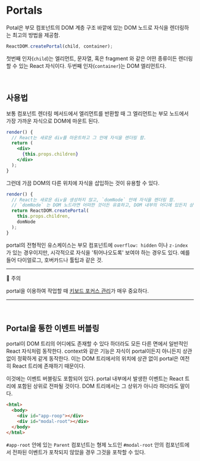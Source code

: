 # Portals

Potal은 부모 컴포넌트의 DOM 계층 구조 바깥에 있는 DOM 노드로 자식을 렌더링하는 최고의 방법을 제공함.

```jsx
ReactDOM.createPortal(child, container);
```

첫번째 인자(`child`)는 엘리먼트, 문자열, 혹은 fragment 와 같은 어떤 종류이든 렌더링할 수 있는 React 자식이다. 두번째 인자(`container`)는 DOM 엘리먼트다.

<br/>

## 사용법

보통 컴포넌트 렌더링 메서드에서 엘리먼트를 반환할 때 그 엘리먼트는 부모 노드에서 가장 가까운 자식으로 DOM에 마운트 된다.

```jsx
render() {
  // React는 새로운 div를 마운트하고 그 안에 자식을 렌더링 함.
  return (
    <div>
      {this.props.children}
    </div>
  );
}
```

그런데 가끔 DOM의 다른 위치에 자식을 삽입하는 것이 유용할 수 있다.

```jsx
render() {
  // React는 새로운 div을 생성하지 않고, `domNode` 안에 자식을 렌더링 함.
  // `domNode` 는 DOM 노드라면 어떠한 것이든 유효하고, DOM 내부의 어디에 있든지 상관없음.
  return ReactDOM.createPortal(
    this.props.children,
    domNode
  );
}
```

portal의 전형적인 유스케이스는 부모 컴포넌트에 `overflow: hidden` 이나 `z-index` 가 있는 경우이지만, 시각적으로 자식을 '튀어나오도록' 보여야 하는 경우도 있다. 예를 들어 다이얼로그, 호버카드나 툴팁과 같은 것.

---

📌 주의

portal을 이용하여 작업할 때 [키보드 포커스 관리](https://ko.reactjs.org/docs/accessibility.html#programmatically-managing-focus)가 매우 중요하다.

---

<br/>

## Portal을 통한 이벤트 버블링

portal이 DOM 트리의 어디에도 존재할 수 있다 하더라도 모든 다른 면에서 일반적인 React 자식처럼 동작한다. context와 같은 기능은 자식이 portal이든지 아니든지 상관 없이 정확하게 같게 동작한다. 이는 DOM 트리에서의 위치에 상관 없이 portal은 여전히 React 트리에 존재하기 때문이다.

이것에는 이벤트 버블링도 포함되어 있다. portal 내부에서 발생한 이벤트는 React 트리에 포함된 상위로 전파될 것이다. DOM 트리에서는 그 상위가 아니라 하더라도 말이다.

```html
<html>
  <body>
    <div id="app-roop"></div>
    <div id="modal-root"></div>
  </body>
</html>
```

`#app-root` 안에 있는 `Parent` 컴포넌트는 형제 노드인 `#modal-root` 안의 컴포넌트에서 전파된 이벤트가 포착되지 않았을 경우 그것을 포착할 수 있다.